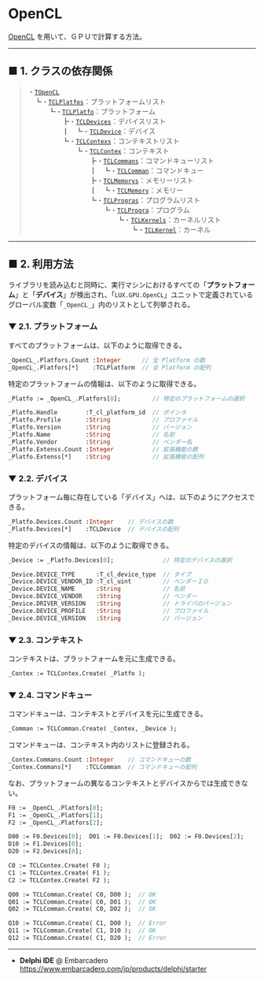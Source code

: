 # OpenCL

[OpenCL](https://ja.wikipedia.org/wiki/OpenCL) を用いて、ＧＰＵで計算する方法。

----
## ■ 1. クラスの依存関係

> ・[`TOpenCL`](https://github.com/LUXOPHIA/LUX.GPU.OpenCL/blob/master/LUX.GPU.OpenCL.pas#L52)  
　┗・[`TCLPlatfos`](https://github.com/LUXOPHIA/LUX.GPU.OpenCL/blob/master/LUX.GPU.OpenCL.Platfo.pas#L89)：プラットフォームリスト  
　　　┗・[`TCLPlatfo`](https://github.com/LUXOPHIA/LUX.GPU.OpenCL/blob/master/LUX.GPU.OpenCL.Platfo.pas#L34)：プラットフォーム  
　　　　　┣・[`TCLDevices`](https://github.com/LUXOPHIA/LUX.GPU.OpenCL/blob/master/LUX.GPU.OpenCL.Device.pas#L291)：デバイスリスト  
　　　　　┃　┗・[`TCLDevice`](https://github.com/LUXOPHIA/LUX.GPU.OpenCL/blob/master/LUX.GPU.OpenCL.Device.pas#L21)：デバイス  
　　　　　┗・[`TCLContexs`](https://github.com/LUXOPHIA/LUX.GPU.OpenCL/blob/master/LUX.GPU.OpenCL.Contex.pas#L61)：コンテキストリスト  
　　　　　　　┗・[`TCLContex`](https://github.com/LUXOPHIA/LUX.GPU.OpenCL/blob/master/LUX.GPU.OpenCL.Contex.pas#L25)：コンテキスト  
　　　　　　　　　┣・[`TCLCommans`](https://github.com/LUXOPHIA/LUX.GPU.OpenCL/blob/master/LUX.GPU.OpenCL.Comman.pas#L48)：コマンドキューリスト  
　　　　　　　　　┃　┗・[`TCLComman`](https://github.com/LUXOPHIA/LUX.GPU.OpenCL/blob/master/LUX.GPU.OpenCL.Comman.pas#L22)：コマンドキュー  
　　　　　　　　　┣・[`TCLMemorys`](https://github.com/LUXOPHIA/LUX.GPU.OpenCL/blob/master/LUX.GPU.OpenCL.Memory.pas#L47)：メモリーリスト  
　　　　　　　　　┃　┗・[`TCLMemory`](https://github.com/LUXOPHIA/LUX.GPU.OpenCL/blob/master/LUX.GPU.OpenCL.Memory.pas#L21)：メモリー  
　　　　　　　　　┗・[`TCLProgras`](https://github.com/LUXOPHIA/LUX.GPU.OpenCL/blob/master/LUX.GPU.OpenCL.Progra.pas#L56)：プログラムリスト  
　　　　　　　　　　　┗・[`TCLProgra`](https://github.com/LUXOPHIA/LUX.GPU.OpenCL/blob/master/LUX.GPU.OpenCL.Progra.pas#L23)：プログラム  
　　　　　　　　　　　　　┗・[`TCLKernels`](https://github.com/LUXOPHIA/LUX.GPU.OpenCL/blob/master/LUX.GPU.OpenCL.Kernel.pas#L72)：カーネルリスト  
　　　　　　　　　　　　　　　┗・[`TCLKernel`](https://github.com/LUXOPHIA/LUX.GPU.OpenCL/blob/master/LUX.GPU.OpenCL.Kernel.pas#L29)：カーネル

----
## ■ 2. 利用方法

ライブラリを読み込むと同時に、実行マシンにおけるすべての「**プラットフォーム**」と「**デバイス**」が検出され、「`LUX.GPU.OpenCL`」ユニットで定義されているグローバル変数「`_OpenCL_`」内のリストとして列挙される。

### ▼ 2.1. プラットフォーム
すべてのプラットフォームは、以下のように取得できる。
```pascal
_OpenCL_.Platfors.Count :Integer      // 全 Platform の数
_OpenCL_.Platfors[*]    :TCLPlatform  // 全 Platform の配列
```

特定のプラットフォームの情報は、以下のように取得できる。
```pascal
_Platfo := _OpenCL_.Platfors[0];         // 特定のプラットフォームの選択

_Platfo.Handle        :T_cl_platform_id  // ポインタ
_Platfo.Profile       :String            // プロファイル
_Platfo.Version       :String            // バージョン
_Platfo.Name          :String            // 名前
_Platfo.Vendor        :String            // ベンダー名
_Platfo.Extenss.Count :Integer           // 拡張機能の数
_Platfo.Extenss[*]    :String            // 拡張機能の配列
```

### ▼ 2.2. デバイス
プラットフォーム毎に存在している「デバイス」へは、以下のようにアクセスできる。
```pascal
_Platfo.Devices.Count :Integer    // デバイスの数
_Platfo.Devices[*]    :TCLDevice  // デバイスの配列
```

特定のデバイスの情報は、以下のように取得できる。
```pascal
_Device := _Platfo.Devices[0];              // 特定のデバイスの選択

_Device.DEVICE_TYPE      :T_cl_device_type  // タイプ
_Device.DEVICE_VENDOR_ID :T_cl_uint         // ベンダーＩＤ
_Device.DEVICE_NAME      :String            // 名前
_Device.DEVICE_VENDOR    :String            // ベンダー
_Device.DRIVER_VERSION   :String            // ドライバのバージョン
_Device.DEVICE_PROFILE   :String            // プロファイル
_Device.DEVICE_VERSION   :String            // バージョン
```

### ▼ 2.3. コンテキスト
コンテキストは、プラットフォームを元に生成できる。
```pascal
_Contex := TCLContex.Create( _Platfo ); 
```

### ▼ 2.4. コマンドキュー
コマンドキューは、コンテキストとデバイスを元に生成できる。
```pascal
_Comman := TCLComman.Create( _Contex, _Device ); 
```

コマンドキューは、コンテキスト内のリストに登録される。
```pascal
_Contex.Commans.Count :Integer    // コマンドキューの数
_Contex.Commans[*]    :TCLComman  // コマンドキューの配列
```

なお、プラットフォームの異なるコンテキストとデバイスからでは生成できない。
```pascal
F0 := _OpenCL_.Platfors[0];
F1 := _OpenCL_.Platfors[1];
F2 := _OpenCL_.Platfors[2];

D00 := F0.Devices[0];  D01 := F0.Devices[1];  D02 := F0.Devices[2]; 
D10 := F1.Devices[0];
D20 := F2.Devices[0];

C0 := TCLContex.Create( F0 ); 
C1 := TCLContex.Create( F1 ); 
C2 := TCLContex.Create( F2 );

Q00 := TCLComman.Create( C0, D00 );  // OK
Q01 := TCLComman.Create( C0, D01 );  // OK
Q02 := TCLComman.Create( C0, D02 );  // OK

Q10 := TCLComman.Create( C1, D00 );  // Error
Q11 := TCLComman.Create( C1, D10 );  // OK
Q12 := TCLComman.Create( C1, D20 );  // Error
```


----

* **Delphi IDE** @ Embarcadero  
https://www.embarcadero.com/jp/products/delphi/starter
